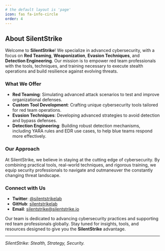 ```yaml
---
# the default layout is 'page'
icon: fas fa-info-circle
order: 4
---
```


## About SilentStrike

Welcome to **SilentStrike**! We specialize in advanced cybersecurity, with a focus on **Red Teaming**, **Weaponization**, **Evasion Techniques**, and **Detection Engineering**. Our mission is to empower red team professionals with the tools, techniques, and training necessary to execute stealth operations and build resilience against evolving threats.

### What We Offer

- **Red Teaming**: Simulating advanced attack scenarios to test and improve organizational defenses.
- **Custom Tool Development**: Crafting unique cybersecurity tools tailored for red team operations.
- **Evasion Techniques**: Developing advanced strategies to avoid detection and bypass defenses.
- **Detection Engineering**: Building robust detection mechanisms, including YARA rules and EDR use cases, to help blue teams respond more effectively.

### Our Approach

At SilentStrike, we believe in staying at the cutting edge of cybersecurity. By combining practical tools, real-world techniques, and rigorous training, we equip security professionals to navigate and outmaneuver the constantly changing threat landscape.

### Connect with Us

- **Twitter**: [@silentstrikelab](https://twitter.com/silentstrikelab)
- **GitHub**: [silentstrikelab](https://github.com/silentstrikelab)
- **Email**: [silentstrike@silentstrike.io](mailto:silentstrike@silentstrike.io)

Our team is dedicated to advancing cybersecurity practices and supporting red team professionals globally. Stay tuned for insights, tools, and resources designed to give you the **SilentStrike** advantage.

---

*SilentStrike: Stealth, Strategy, Security.*


